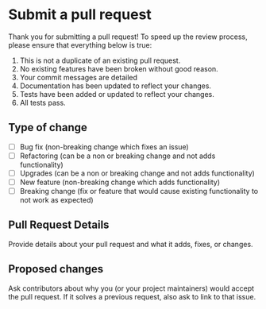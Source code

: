 # Submit a pull request

Thank you for submitting a pull request! To speed up the review process, please ensure that everything below
is true:

1. This is not a duplicate of an existing pull request.
2. No existing features have been broken without good reason.
3. Your commit messages are detailed
4. Documentation has been updated to reflect your changes.
5. Tests have been added or updated to reflect your changes.
6. All tests pass.

## Type of change

- [ ] Bug fix (non-breaking change which fixes an issue)
- [ ] Refactoring (can be a non or breaking change and not adds functionality)
- [ ] Upgrades (can be a non or breaking change and not adds functionality)
- [ ] New feature (non-breaking change which adds functionality)
- [ ] Breaking change (fix or feature that would cause existing functionality to not work as expected)

## Pull Request Details

Provide details about your pull request and what it adds, fixes, or changes.

## Proposed changes

Ask contributors about why you (or your project maintainers) would accept the pull request. If it solves a previous request, also ask to link to that issue.
